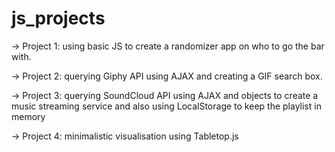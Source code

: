 # js_projects

-> Project 1: using basic JS to create a randomizer app on who to go the bar with.

-> Project 2: querying Giphy API using AJAX and creating a GIF search box.

-> Project 3: querying SoundCloud API using AJAX and objects to create a music streaming service and also using LocalStorage to keep the playlist in memory

-> Project 4: minimalistic visualisation using Tabletop.js
